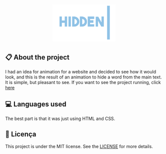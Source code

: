 
<h1 align="center">
    <img src="images/icon-repo.png" alt="Hidden" width="200px" />
</h1>

## :clipboard: About the project

I had an idea for animation for a website and decided to see how it would look, and this is the result of an animation to hide a word from the main text. It is simple, but pleasant to see. If you want to see the project running, click [here](https://jhonywalker-pixel.github.io/hidden/)

## :computer: Languages used

The best part is that it was just using HTML and CSS.

## :book: Licença

This project is under the MIT license. See the [LICENSE](LICENSE.md) for more details.
